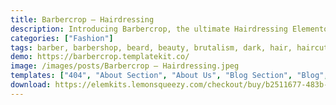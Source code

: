 ```yaml
---
title: Barbercrop – Hairdressing
description: Introducing Barbercrop, the ultimate Hairdressing Elementor Template Kit. Elevate your barber or hair salon business with meticulously designed templates. Tailored for seamless integration with Elementor, this kit offers effortless customization and a user-friendly experience. Unleash the potential of Barbercrop's templates to craft a stylish online platform showcasing your hair services. Whether you specialize in men's grooming, haircuts, or styling, Barbercrop's adaptable templates ensure your brand exudes professionalism and trendiness. Embark on a journey of web design excellence with this exceptional Elementor Template Kit, curated to enhance your online presence and elevate your hairdressing services to new levels of fashion and flair.
categories: ["Fashion"]
tags: barber, barbershop, beard, beauty, brutalism, dark, hair, haircut, hairdresser, hairdressing, male, man, master, mustache, salon
demo: https://barbercrop.templatekit.co/
image: /images/posts/Barbercrop – Hairdressing.jpeg
templates: ["404", "About Section", "About Us", "Blog Section", "Blog", "Contacts", "Footer", "Gallery", "Global", "Header", "Hero Section", "Home Page", "Portfolio Section", "Post", "Services Section 2", "Services Section 3", "Services Section 4", "Services Section", "Services Variant", "Services", "Stock", "Team Section", "Testimonials Section", "Working Hours Section"]
download: https://elemkits.lemonsqueezy.com/checkout/buy/b2511677-483b-44bf-9cb8-3db705739008
---
```

